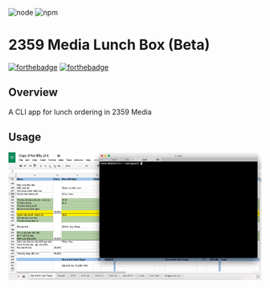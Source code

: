 ![node](https://img.shields.io/badge/node-6.6.0-yellow.svg?style=flat-square)
![npm](https://img.shields.io/badge/npm-3.10.3-blue.svg?style=flat-square)

# 2359 Media Lunch Box (Beta)

[![forthebadge](http://forthebadge.com/images/badges/built-with-love.svg)](http://forthebadge.com)
[![forthebadge](http://forthebadge.com/images/badges/no-ragrets.svg)](http://forthebadge.com)

## Overview

A CLI app for lunch ordering in 2359 Media

## Usage

![demo](demo.gif)